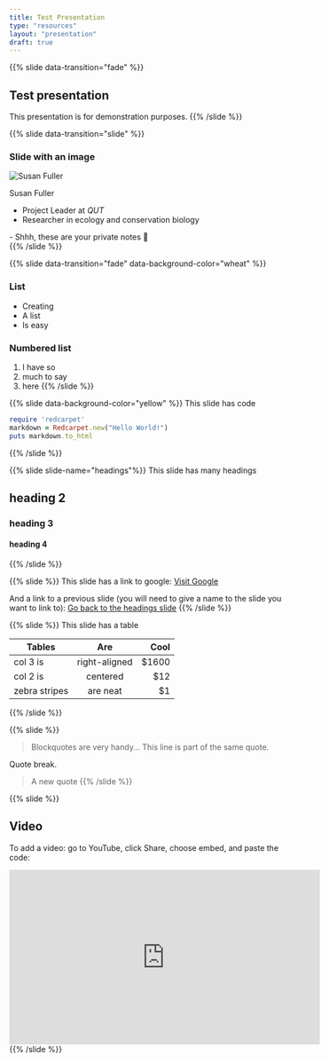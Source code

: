 ```yaml
---
title: Test Presentation
type: "resources"
layout: "presentation"
draft: true
---
```


{{% slide data-transition="fade" %}}

## Test presentation

This presentation is for demonstration purposes.
{{% /slide %}}

{{% slide data-transition="slide" %}}

### Slide with an image

![Susan Fuller](/images/people/susan-fuller.jpg)

Susan Fuller

-   Project Leader at _QUT_
-   Researcher in ecology and conservation biology

<aside class="notes">
    - Shhh, these are your private notes 📝
</aside>
{{% /slide %}}

{{% slide data-transition="fade"  data-background-color="wheat" %}}

### List

-   Creating
-   A list
-   Is easy

### Numbered list

1. I have so
2. much to say
3. here
   {{% /slide %}}

{{% slide data-background-color="yellow" %}}
This slide has code

```ruby
require 'redcarpet'
markdown = Redcarpet.new("Hello World!")
puts markdown.to_html
```

{{% /slide %}}

{{% slide slide-name="headings"%}}
This slide has many headings

## heading 2

### heading 3

#### heading 4

{{% /slide %}}

{{% slide %}}
This slide has a link to google: [Visit Google](https://www.google.com)

And a link to a previous slide (you will need to give a name to the slide you want to link to):
[Go back to the headings slide](#headings)
{{% /slide %}}

{{% slide %}}
This slide has a table

| Tables        |      Are      |  Cool |
| ------------- | :-----------: | ----: |
| col 3 is      | right-aligned | $1600 |
| col 2 is      |   centered    |   $12 |
| zebra stripes |   are neat    |    $1 |

{{% /slide %}}

{{% slide %}}

> Blockquotes are very handy...
> This line is part of the same quote.

Quote break.

> A new quote
> {{% /slide %}}

{{% slide %}}

## Video

To add a video: go to YouTube, click Share, choose embed, and paste the code:

<iframe width="560" height="315" src="https://www.youtube.com/embed/-gOK_sv80uI" title="YouTube video player" frameborder="0" allow="accelerometer; autoplay; clipboard-write; encrypted-media; gyroscope; picture-in-picture" allowfullscreen></iframe>
{{% /slide %}}
